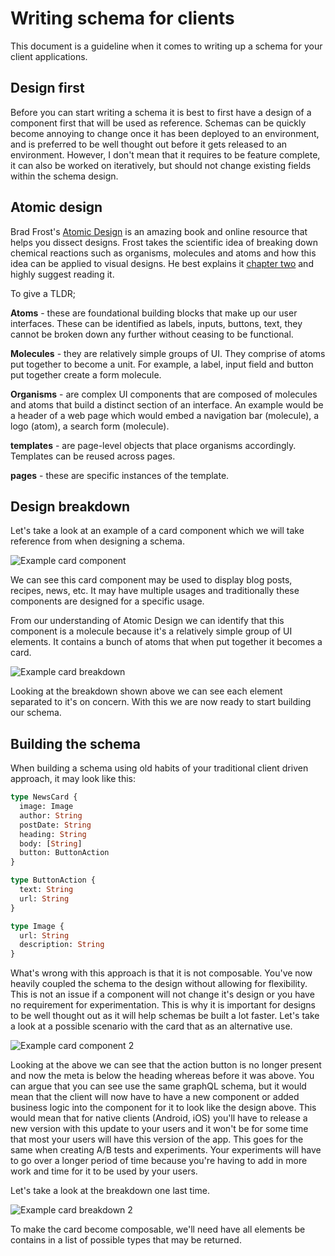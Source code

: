 # Writing schema for clients

This document is a guideline when it comes to writing up a schema for your client applications.

## Design first

Before you can start writing a schema it is best to first have a design of a component first that will be used as reference. Schemas can be quickly become annoying to change once it has been deployed to an environment, and is preferred to be well thought out before it gets released to an environment. However, I don't mean that it requires to be feature complete, it can also be worked on iteratively, but should not change existing fields within the schema design.

## Atomic design

Brad Frost's [Atomic Design](https://atomicdesign.bradfrost.com/table-of-contents/) is an amazing book and online resource that helps you dissect designs. Frost takes the scientific idea of breaking down chemical reactions such as organisms, molecules and atoms and how this idea can be applied to visual designs. He best explains it [chapter two](https://atomicdesign.bradfrost.com/chapter-2/) and highly suggest reading it.

To give a TLDR;

**Atoms** - these are foundational building blocks that make up our user interfaces. These can be identified as labels, inputs, buttons, text, they cannot be broken down any further without ceasing to be functional.

**Molecules** - they are relatively simple groups of UI. They comprise of atoms put together to become a unit. For example, a label, input field and button put together create a form molecule.

**Organisms** - are complex UI components that are composed of molecules and atoms that build a distinct section of an interface. An example would be a header of a web page which would embed a navigation bar (molecule), a logo (atom), a search form (molecule).

**templates** - are page-level objects that place organisms accordingly. Templates can be reused across pages.

**pages** - these are specific instances of the template.


## Design breakdown

Let's take a look at an example of a card component which we will take reference from when designing a schema.

![Example card component](images/component-card-example-1.png)

We can see this card component may be used to display blog posts, recipes, news, etc. It may have multiple usages and traditionally these components are designed for a specific usage.

From our understanding of Atomic Design we can identify that this component is a molecule because it's a relatively simple group of UI elements. It contains a bunch of atoms that when put together it becomes a card.

![Example card breakdown](images/component-card-breakdown-1.png)

Looking at the breakdown shown above we can see each element separated to it's on concern. With this we are now ready to start building our schema.

## Building the schema

When building a schema using old habits of your traditional client driven approach, it may look like this:

```graphql
type NewsCard {
  image: Image
  author: String
  postDate: String
  heading: String
  body: [String]
  button: ButtonAction
}

type ButtonAction {
  text: String
  url: String
}

type Image {
  url: String
  description: String
}
```

What's wrong with this approach is that it is not composable. You've now heavily coupled the schema to the design without allowing for flexibility. This is not an issue if a component will not change it's design or you have no requirement for experimentation. This is why it is important for designs to be well thought out as it will help schemas be built a lot faster. Let's take a look at a possible scenario with the card that as an alternative use.

![Example card component 2](images/component-card-example-2.png)

Looking at the above we can see that the action button is no longer present and now the meta is below the heading whereas before it was above. You can argue that you can see use the same graphQL schema, but it would mean that the client will now have to have a new component or added business logic into the component for it to look like the design above. This would mean that for native clients (Android, iOS) you'll have to release a new version with this update to your users and it won't be for some time that most your users will have this version of the app. This goes for the same when creating A/B tests and experiments. Your experiments will have to go over a longer period of time because you're having to add in more work and time for it to be used by your users.

Let's take a look at the breakdown one last time.

![Example card breakdown 2](images/component-card-breakdown-2.png)

To make the card become composable, we'll need have all elements be contains in a list of possible types that may be returned.